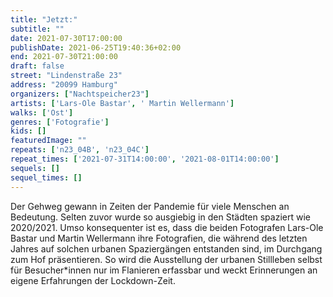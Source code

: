 ```yaml
---
title: "Jetzt:"
subtitle: ""
date: 2021-07-30T17:00:00
publishDate: 2021-06-25T19:40:36+02:00
end: 2021-07-30T21:00:00
draft: false
street: "Lindenstraße 23"
address: "20099 Hamburg"
organizers: ["Nachtspeicher23"]
artists: ['Lars-Ole Bastar', ' Martin Wellermann']
walks: ['Ost']
genres: ['Fotografie']
kids: []
featuredImage: ""
repeats: ['n23_04B', 'n23_04C']
repeat_times: ['2021-07-31T14:00:00', '2021-08-01T14:00:00']
sequels: []
sequel_times: []
---
```


Der Gehweg gewann in Zeiten der Pandemie für viele Menschen an Bedeutung. Selten zuvor wurde so ausgiebig in den Städten spaziert wie 2020/2021. Umso konsequenter ist es, dass die beiden Fotografen Lars-Ole Bastar und Martin Wellermann ihre Fotografien, die während des letzten Jahres auf solchen urbanen Spaziergängen entstanden sind, im Durchgang zum Hof präsentieren. So wird die Ausstellung der urbanen Stillleben selbst für Besucher\*innen nur im Flanieren erfassbar und weckt Erinnerungen an eigene Erfahrungen der Lockdown-Zeit.